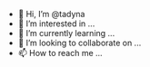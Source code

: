 - 👋 Hi, I’m @tadyna
- 👀 I’m interested in ...
- 🌱 I’m currently learning ...
- 💞️ I’m looking to collaborate on ...
- 📫 How to reach me ...

<!---
tadyna/tadyna is a ✨ special ✨ repository because its `README.md` (this file) appears on your GitHub profile.
You can click the Preview link to take a look at your changes.
--->
